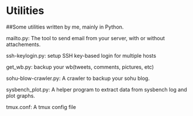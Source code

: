# Utilities

##Some utilities written by me, mainly in Python.

mailto.py: The tool to send email from your server, with or without attachements.

ssh-keylogin.py: setup SSH key-based login for multiple hosts

get_wb.py: backup your wb(tweets, comments, pictures, etc)

sohu-blow-crawler.py: A crawler to backup your sohu blog.

sysbench_plot.py: A helper program to extract data from sysbench log and plot graphs.

tmux.conf: A tmux config file

